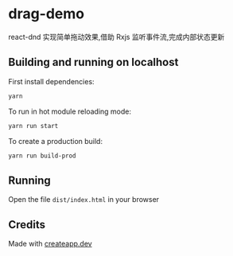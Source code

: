 # drag-demo

react-dnd 实现简单拖动效果,借助 Rxjs 监听事件流,完成内部状态更新

## Building and running on localhost

First install dependencies:

```sh
yarn
```

To run in hot module reloading mode:

```sh
yarn run start
```

To create a production build:

```sh
yarn run build-prod
```

## Running

Open the file `dist/index.html` in your browser

## Credits

Made with [createapp.dev](https://createapp.dev/)

